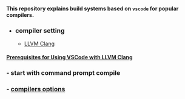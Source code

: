 #### This repository explains build systems based on `vscode` for popular compilers.

* ### compiler setting
    * [LLVM Clang]()
#### [Prerequisites for Using VSCode with LLVM Clang](sub/setting_llvm_clang.md)
### - start with command prompt compile
### - [compilers options](sub/compilers_options.md)